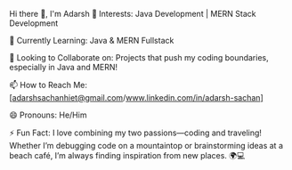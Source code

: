Hi there 👋, I'm Adarsh
👀 Interests: Java Development | MERN Stack Development

🌱 Currently Learning: Java & MERN Fullstack

💼 Looking to Collaborate on: Projects that push my coding boundaries, especially in Java and MERN!

📫 How to Reach Me: [adarshsachanhiet@gmail.com/www.linkedin.com/in/adarsh-sachan]

😄 Pronouns: He/Him

⚡ Fun Fact: I love combining my two passions—coding and traveling! Whether I’m debugging code on a mountaintop or brainstorming ideas at a beach café, I’m always finding inspiration from new places. 🌍💻


<!---
Adarsh22052003/Adarsh22052003 is a ✨ special ✨ repository because its `README.md` (this file) appears on your GitHub profile.
You can click the Preview link to take a look at your changes.
--->
